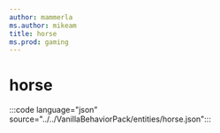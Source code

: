 ```yaml
---
author: mammerla
ms.author: mikeam
title: horse
ms.prod: gaming
---
```


# horse

:::code language="json" source="../../VanillaBehaviorPack/entities/horse.json":::
